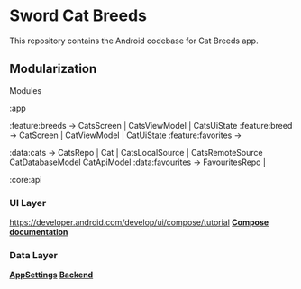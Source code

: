 # Sword Cat Breeds
This repository contains the Android codebase for Cat Breeds app.

## Modularization
Modules

:app

:feature:breeds -> CatsScreen | CatsViewModel | CatsUiState
:feature:breed -> CatScreen | CatViewModel | CatUiState
:feature:favorites ->

:data:cats -> CatsRepo | Cat | CatsLocalSource | CatsRemoteSource CatDatabaseModel CatApiModel
:data:favourites -> FavouritesRepo |  

:core:api

### UI Layer
https://developer.android.com/develop/ui/compose/tutorial
[**Compose documentation**](ui/core-compose/README.md)

### Data Layer
[**AppSettings**](app-settings/README.md)
[**Backend**](backend/README.md)
